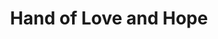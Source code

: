 ---
pid: LLP454
title: Hand of Love and Hope
location_transcription: PAFA
zipcode: 
outside_phl: 
neighborhood: 
age: 
age_range: 
instagram: 
image_file_name: LLP_454.jpg
proposal_transcription: |-
  Tree of love and hope.

  This is for hope and love around the world.

  Love is like air
topic: Uplifting,Love
topic_summary: 0, 0
type: 2D,Image
keywords_other: tree, hope, heart
credit: Nayla Cobri
image_labels: 
twitter: 
facebook: 
permalink: "/monuments/llp454/"
layout: item-page
---